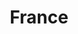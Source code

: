 ---
title: France
featured: true
private: true # do not show in list, only as feature
params:
  sort_order: desc

resources:
# Belfort
- src: A_IMG_2493.JPEG
  title: Belfort

- src: A_IMG_2495.JPEG
  title: Belfort

- src: A_IMG_2496.JPEG
  title: Belfort

- src: A_IMG_2497.JPEG
  title: Belfort

- src: A_IMG_2498.JPEG
  title: Belfort

- src: A_IMG_2506.JPEG
  title: Belfort

# Octeville-Sur-Mer
- src: B_IMG_2726.JPEG
  title: Octeville-Sur-Mer

- src: B_IMG_1164.JPEG
  title: Octeville-Sur-Mer

- src: B_IMG_2728.JPEG
  title: Octeville-Sur-Mer

- src: B_IMG_2731.JPEG
  title: Octeville-Sur-Mer

- src: B_IMG_2812.JPEG
  title: Octeville-Sur-Mer

- src: B_IMG_2846.JPEG
  title: Octeville-Sur-Mer

- src: B_IMG_2848.JPEG
  title: Octeville-Sur-Mer

- src: B_IMG_3061.JPEG
  title: Octeville-Sur-Mer

- src: B_IMG_3064.JPEG
  title: Octeville-Sur-Mer

- src: B_IMG_3082.JPEG
  title: Octeville-Sur-Mer

- src: B_IMG_3117.JPEG
  title: Octeville-Sur-Mer  

- src: B_IMG_3152.JPEG
  title: Octeville-Sur-Mer

# Le Havre
- src: C_IMG_2618_feature.JPEG
  title: Le Havre

- src: C_IMG_2666.JPEG
  title: |
    Le Havre: Catène de Containers - instalation by Vincent Ganivet built in 2017 to celebrate 500 anniversary of the Le Havre city. It’s 29m high and it’s made of 38 painted containers.

- src: C_IMG_2894.JPEG
  title: |
    Le Havre: Fireworks for the national day of France on the 14th of July.

- src: C_IMG_2879.JPEG
  title: |
    Le Havre: Fireworks for the national day of France on the 14th of July.

- src: C_IMG_2878.JPEG
  title: |
    Le Havre: Fireworks for the national day of France on the 14th of July.

- src: C_IMG_2675.JPEG
  title: |
    Le Havre: We arrived just in time to see the Olympic flame runners passing through Le Havre.

- src: C_IMG_2640.JPEG
  title: Le Havre

- src: C_IMG_2643.JPEG
  title: Le Havre

- src: C_IMG_2644.JPEG
  title: Le Havre

- src: C_IMG_2686.JPEG
  title: Le Havre

- src: C_IMG_2687.JPEG
  title: Le Havre

- src: C_IMG_2692.JPEG
  title: Le Havre

- src: C_IMG_2694.JPEG
  title: Le Havre

- src: C_xyourphoto.jpg
  title: |
    Le Havre: We tried our hand at impressionism in MuMa (Museum of Modern Art).

# Fécamp
- src: D_IMG_0736.JPEG
  title: Fécamp

- src: D_IMG_2736.JPEG
  title: Fécamp

- src: D_IMG_2737.JPEG
  title: Fécamp

- src: D_IMG_2745.JPEG
  title: Fécamp

- src: D_IMG_2746.JPEG
  title: Fécamp

- src: D_IMG_2770.JPEG
  title: Fécamp

- src: D_IMG_2777.JPEG
  title: Fécamp

- src: D_IMG_2779.JPEG
  title: Fécamp

- src: D_IMG_2789.JPEG
  title: Fécamp (Alabaster Coast)

- src: D_IMG_2799.JPEG
  title: |
    Fécamp (Alabaster Coast): Claude Monet created a series of paintings depicting the Normandy coast, and "Coast at Fécamp" was one of them.

- src: D_IMG_2801.JPEG
  title: Fécamp

- src: D_IMG_2802.JPEG
  title: Fécamp

- src: D_IMG_2805.JPEG
  title: |
    Fécamp: The Palais Bénédictine is the only distillery for the Bénédictine liqueur. It was built just to make the liqueur look more prestigious.

- src: D_IMG_2806.JPEG
  title: Fécamp

  # Saint-Aresse

- src: E_IMG_2916.JPEG
  title: Sainte-Adresse

- src: E_ZIMG_2917.JPEG
  title: Sainte-Adresse is located on a cliff that looks out over the sea, offering stunning and wide views of the horizon. This setting makes it feel like you’re at the edge of the world (or "Le Bout du Monde" in French).

- src: E_IMG_2919.JPEG
  title: Sainte-Adresse

- src: E_IMG_2921.JPEG
  title: Sainte-Adresse

- src: E_IMG_2922.JPEG
  title: Sainte-Adresse

- src: E_IMG_2938.JPEG
  title: |
    Sainte-Adresse: Fallen blockhouse that were part of the German Atlantic Wall built during World War II.

- src: E_IMG_2966.JPEG
  title: Sainte-Adresse

- src: E_IMG_2970.JPEG
  title: Sainte-Adresse
---